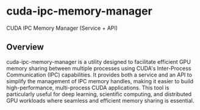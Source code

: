 # cuda-ipc-memory-manager
CUDA IPC Memory Manager (Service + API)

## Overview

cuda-ipc-memory-manager is a utility designed to facilitate efficient GPU memory sharing between multiple processes using CUDA's Inter-Process Communication (IPC) capabilities. It provides both a service and an API to simplify the management of IPC memory handles, making it easier to build high-performance, multi-process CUDA applications. This tool is particularly useful for deep learning, scientific computing, and distributed GPU workloads where seamless and efficient memory sharing is essential.
